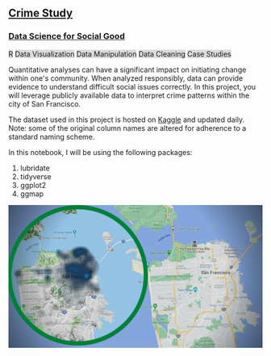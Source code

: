 ## [Crime Study](https://github.com/AminAlAit/crime_study_sf)

### [Data Science for Social Good](https://github.com/AminAlAit/crime_study_sf)
<span style="background-color: #DCDCDC">R</span> <span style="background-color: #DCDCDC">Data Visualization</span> <span style="background-color: #DCDCDC">Data Manipulation</span> <span style="background-color: #DCDCDC">Data Cleaning</span> <span style="background-color: #DCDCDC">Case Studies</span>

Quantitative analyses can have a significant impact on initiating change within one's community. When analyzed responsibly, data can provide evidence to understand difficult social issues correctly. In this project, you will leverage publicly available data to interpret crime patterns within the city of San Francisco.

The dataset used in this project is hosted on [Kaggle](https://www.kaggle.com/san-francisco/sf-police-calls-for-service-and-incidents) and updated daily. 
Note: some of the original column names are altered for adherence to a standard naming scheme.

In this notebook, I will be using the following packages: 
1. lubridate
2. tidyverse
3. ggplot2
4. ggmap

![](/images/sf_crime_study.png)
